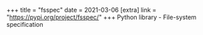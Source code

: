 +++
title = "fsspec"
date = 2021-03-06
[extra]
link = "https://pypi.org/project/fsspec/"
+++
Python library - File-system specification


